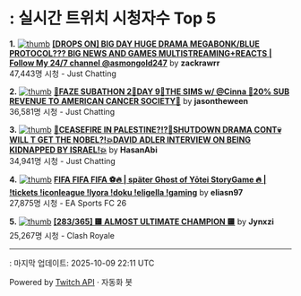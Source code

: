# : 실시간 트위치 시청자수 Top 5

**1.** [![thumb](https://static-cdn.jtvnw.net/previews-ttv/live_user_zackrawrr-320x180.jpg)](https://twitch.tv/zackrawrr)
**[[DROPS ON] BIG DAY HUGE DRAMA MEGABONK/BLUE PROTOCOL??? BIG NEWS AND GAMES MULTISTREAMING+REACTS | Follow My 24/7 channel @asmongold247](https://twitch.tv/zackrawrr)** by **zackrawrr**<br>47,443명 시청  - Just Chatting

**2.** [![thumb](https://static-cdn.jtvnw.net/previews-ttv/live_user_jasontheween-320x180.jpg)](https://twitch.tv/jasontheween)
**[🔴FAZE SUBATHON 2🔴DAY 9🔴THE SIMS w/ @Cinna 🔴20% SUB REVENUE TO AMERICAN CANCER SOCIETY🔴](https://twitch.tv/jasontheween)** by **jasontheween**<br>36,581명 시청  - Just Chatting

**3.** [![thumb](https://static-cdn.jtvnw.net/previews-ttv/live_user_hasanabi-320x180.jpg)](https://twitch.tv/HasanAbi)
**[🚨CEASEFIRE IN PALESTINE?!?🚨SHUTDOWN DRAMA CONT💀WILL T GET THE NOBEL?!💥DAVID ADLER INTERVIEW ON BEING KIDNAPPED BY ISRAEL!💥](https://twitch.tv/HasanAbi)** by **HasanAbi**<br>34,941명 시청  - Just Chatting

**4.** [![thumb](https://static-cdn.jtvnw.net/previews-ttv/live_user_eliasn97-320x180.jpg)](https://twitch.tv/eliasn97)
**[FIFA FIFA FIFA ⚽️🔥 | später Ghost of Yōtei StoryGame 🔥 | !tickets !iconleague !lyora !doku !eligella !gaming](https://twitch.tv/eliasn97)** by **eliasn97**<br>27,875명 시청  - EA Sports FC 26

**5.** [![thumb](https://static-cdn.jtvnw.net/previews-ttv/live_user_jynxzi-320x180.jpg)](https://twitch.tv/Jynxzi)
**[[283/365] 🟨 ALMOST ULTIMATE CHAMPION 🟨](https://twitch.tv/Jynxzi)** by **Jynxzi**<br>25,267명 시청  - Clash Royale


---
: 마지막 업데이트: 2025-10-09 22:11 UTC

Powered by [Twitch API](https://dev.twitch.tv/docs/api/reference) · 자동화 봇